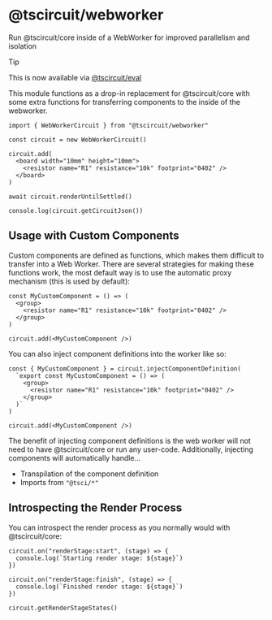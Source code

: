 # @tscircuit/webworker

Run @tscircuit/core inside of a WebWorker for improved parallelism and isolation

> [!TIP]
> This is now available via [@tscircuit/eval](https://github.com/tscircuit/eval)

This module functions as a drop-in replacement for @tscircuit/core with some
extra functions for transferring components to the inside of the webworker.

```tsx
import { WebWorkerCircuit } from "@tscircuit/webworker"

const circuit = new WebWorkerCircuit()

circuit.add(
  <board width="10mm" height="10mm">
    <resistor name="R1" resistance="10k" footprint="0402" />
  </board>
)

await circuit.renderUntilSettled()

console.log(circuit.getCircuitJson())
```

## Usage with Custom Components

Custom components are defined as functions, which makes them difficult to
transfer into a Web Worker. There are several strategies for making these
functions work, the most default way is to use the automatic proxy
mechanism (this is used by default):

```tsx
const MyCustomComponent = () => (
  <group>
    <resistor name="R1" resistance="10k" footprint="0402" />
  </group>
)

circuit.add(<MyCustomComponent />)
```

You can also inject component definitions into the worker like so:

```tsx
const { MyCustomComponent } = circuit.injectComponentDefinition(
  `export const MyCustomComponent = () => (
    <group>
      <resistor name="R1" resistance="10k" footprint="0402" />
    </group>
  )`
)

circuit.add(<MyCustomComponent />)
```

The benefit of injecting component definitions is the web worker will not need
to have @tscircuit/core or run any user-code. Additionally, injecting components
will automatically handle...

- Transpilation of the component definition
- Imports from `"@tsci/*"`

## Introspecting the Render Process

You can introspect the render process as you normally would with @tscircuit/core:

```tsx
circuit.on("renderStage:start", (stage) => {
  console.log(`Starting render stage: ${stage}`)
})

circuit.on("renderStage:finish", (stage) => {
  console.log(`Finished render stage: ${stage}`)
})

circuit.getRenderStageStates()
```
